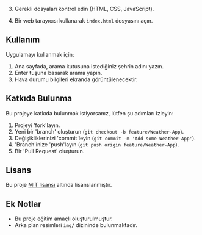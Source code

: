3. Gerekli dosyaları kontrol edin (HTML, CSS, JavaScript).

4. Bir web tarayıcısı kullanarak `index.html` dosyasını açın.

## Kullanım

Uygulamayı kullanmak için:

1. Ana sayfada, arama kutusuna istediğiniz şehrin adını yazın.
2. Enter tuşuna basarak arama yapın.
3. Hava durumu bilgileri ekranda görüntülenecektir.

## Katkıda Bulunma

Bu projeye katkıda bulunmak istiyorsanız, lütfen şu adımları izleyin:

1. Projeyi 'fork'layın.
2. Yeni bir 'branch' oluşturun (`git checkout -b feature/Weather-App`).
3. Değişikliklerinizi 'commit'leyin (`git commit -m 'Add some Weather-App'`).
4. 'Branch'inize 'push'layın (`git push origin feature/Weather-App`).
5. Bir 'Pull Request' oluşturun.

## Lisans

Bu proje [MIT lisansı](LICENSE) altında lisanslanmıştır.

## Ek Notlar

- Bu proje eğitim amaçlı oluşturulmuştur.
- Arka plan resimleri `img/` dizininde bulunmaktadır.
